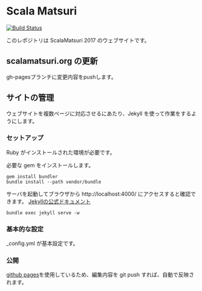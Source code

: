 Scala Matsuri
===========================================================

[![Build Status](https://travis-ci.org/scalajp/2017.scalamatsuri.org.svg?branch=gh-pages)](https://travis-ci.org/scalajp/2017.scalamatsuri.org)

このレポジトリは ScalaMatsuri 2017 のウェブサイトです。

## scalamatsuri.org の更新

gh-pagesブランチに変更内容をpushします。

## サイトの管理

ウェブサイトを複数ページに対応させるにあたり、Jekyll を使って作業をするようにします。

### セットアップ

Ruby がインストールされた環境が必要です。

必要な gem をインストールします。

```
gem install bundler
bundle install --path vendor/bundle
```

サーバを起動してブラウザから http://localhost:4000/ にアクセスすると確認できます。
[Jekyllの公式ドキュメント](http://jekyllrb.com/docs/usage/)

```
bundle exec jekyll serve -w
```

### 基本的な設定

_config.yml が基本設定です。

### 公開

[github pages](https://pages.github.com/)を使用しているため、編集内容を git push すれば、自動で反映されます。
